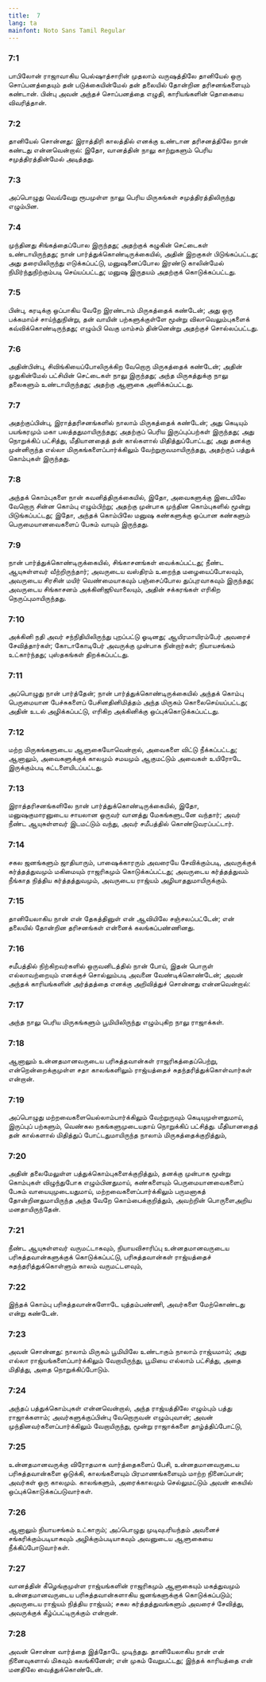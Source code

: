 ```yaml
---
title:  7
lang: ta
mainfont: Noto Sans Tamil Regular
---
```


###  7:1

பாபிலோன் ராஜாவாகிய பெல்ஷாத்சாரின் முதலாம் வருஷத்திலே தானியேல் ஒரு சொப்பனத்தையும் தன் படுக்கையின்மேல் தன் தலையில் தோன்றின தரிசனங்களையும் கண்டான். பின்பு அவன் அந்தச் சொப்பனத்தை எழுதி, காரியங்களின் தொகையை விவரித்தான்.

###  7:2

தானியேல் சொன்னது: இராத்திரி காலத்தில் எனக்கு உண்டான தரிசனத்திலே நான் கண்டது என்னவென்றால்: இதோ, வானத்தின் நாலு காற்றுகளும் பெரிய சமுத்திரத்தின்மேல் அடித்தது.

###  7:3

அப்பொழுது வெவ்வேறு ரூபமுள்ள நாலு பெரிய மிருகங்கள் சமுத்திரத்திலிருந்து எழும்பின.

###  7:4

முந்தினது சிங்கத்தைப்போல இருந்தது; அதற்குக் கழுகின் செட்டைகள் உண்டாயிருந்தது; நான் பார்த்துக்கொண்டிருக்கையில், அதின் இறகுகள் பிடுங்கப்பட்டது; அது தரையிலிருந்து எடுக்கப்பட்டு, மனுஷனைப்போல இரண்டு காலின்மேல் நிமிர்ந்துநிற்கும்படி செய்யப்பட்டது; மனுஷ இருதயம் அதற்குக் கொடுக்கப்பட்டது.

###  7:5

பின்பு, கரடிக்கு ஒப்பாகிய வேறே இரண்டாம் மிருகத்தைக் கண்டேன்; அது ஒரு பக்கமாய்ச் சாய்ந்துநின்று, தன் வாயின் பற்களுக்குள்ளே மூன்று விலாவெலும்புகளைக் கவ்விக்கொண்டிருந்தது; எழும்பி வெகு மாம்சம் தின்னென்று அதற்குச் சொல்லப்பட்டது.

###  7:6

அதின்பின்பு, சிவிங்கியைப்போலிருக்கிற வேறொரு மிருகத்தைக் கண்டேன்; அதின் முதுகின்மேல் பட்சியின் செட்டைகள் நாலு இருந்தது; அந்த மிருகத்துக்கு நாலு தலைகளும் உண்டாயிருந்தது; அதற்கு ஆளுகை அளிக்கப்பட்டது.

###  7:7

அதற்குப்பின்பு, இராத்தரிசனங்களில் நாலாம் மிருகத்தைக் கண்டேன்; அது கெடியும் பயங்கரமும் மகா பலத்ததுமாயிருந்தது; அதற்குப் பெரிய இருப்புப்பற்கள் இருந்தது; அது நொறுக்கிப் பட்சித்து, மீதியானதைத் தன் கால்களால் மிதித்துப்போட்டது; அது தனக்கு முன்னிருந்த எல்லா மிருகங்களைப்பார்க்கிலும் வேற்றுருவமாயிருந்தது, அதற்குப் பத்துக் கொம்புகள் இருந்தது.

###  7:8

அந்தக் கொம்புகளை நான் கவனித்திருக்கையில், இதோ, அவைகளுக்கு இடையிலே வேறொரு சின்ன கொம்பு எழும்பிற்று; அதற்கு முன்பாக முந்தின கொம்புகளில் மூன்று பிடுங்கப்பட்டது; இதோ, அந்தக் கொம்பிலே மனுஷ கண்களுக்கு ஒப்பான கண்களும் பெருமையானவைகளைப் பேசும் வாயும் இருந்தது.

###  7:9

நான் பார்த்துக்கொண்டிருக்கையில், சிங்காசனங்கள் வைக்கப்பட்டது; நீண்ட ஆயுசுள்ளவர் வீற்றிருந்தார்; அவருடைய வஸ்திரம் உறைந்த மழையைப்போலவும், அவருடைய சிரசின் மயிர் வெண்மையாகவும் பஞ்சைப்போல துப்புரவாகவும் இருந்தது; அவருடைய சிங்காசனம் அக்கினிஜூவாலையும், அதின் சக்கரங்கள் எரிகிற நெருப்புமாயிருந்தது.

###  7:10

அக்கினி நதி அவர் சந்நிதியிலிருந்து புறப்பட்டு ஓடினது; ஆயிரமாயிரம்பேர் அவரைச் சேவித்தார்கள்; கோடாகோடிபேர் அவருக்கு முன்பாக நின்றார்கள்; நியாயசங்கம் உட்கார்ந்தது; புஸ்தகங்கள் திறக்கப்பட்டது.

###  7:11

அப்பொழுது நான் பார்த்தேன்; நான் பார்த்துக்கொண்டிருக்கையில் அந்தக் கொம்பு பெருமையான பேச்சுகளைப் பேசினதினிமித்தம் அந்த மிருகம் கொலைசெய்யப்பட்டது; அதின் உடல் அழிக்கப்பட்டு, எரிகிற அக்கினிக்கு ஒப்புக்கொடுக்கப்பட்டது.

###  7:12

மற்ற மிருகங்களுடைய ஆளுகையோவென்றால், அவைகளை விட்டு நீக்கப்பட்டது; ஆனாலும், அவைகளுக்குக் காலமும் சமயமும் ஆகுமட்டும் அவைகள் உயிரோடே இருக்கும்படி கட்டளையிடப்பட்டது.

###  7:13

இராத்தரிசனங்களிலே நான் பார்த்துக்கொண்டிருக்கையில், இதோ, மனுஷகுமாரனுடைய சாயலான ஒருவர் வானத்து மேகங்களுடனே வந்தார்; அவர் நீண்ட ஆயுசுள்ளவர் இடமட்டும் வந்து, அவர் சமீபத்தில் கொண்டுவரப்பட்டார்.

###  7:14

சகல ஜனங்களும் ஜாதியாரும், பாஷைக்காரரும் அவரையே சேவிக்கும்படி, அவருக்குக் கர்த்தத்துவமும் மகிமையும் ராஜரிகமும் கொடுக்கப்பட்டது; அவருடைய கர்த்தத்துவம் நீங்காத நித்திய கர்த்தத்துவமும், அவருடைய ராஜ்யம் அழியாததுமாயிருக்கும்.

###  7:15

தானியேலாகிய நான் என் தேகத்தினுள் என் ஆவியிலே சஞ்சலப்பட்டேன்; என் தலையில் தோன்றின தரிசனங்கள் என்னைக் கலங்கப்பண்ணினது.

###  7:16

சமீபத்தில் நிற்கிறவர்களில் ஒருவனிடத்தில் நான் போய், இதன் பொருள் எல்லாவற்றையும் எனக்குச் சொல்லும்படி அவனை வேண்டிக்கொண்டேன்; அவன் அந்தக் காரியங்களின் அர்த்தத்தை எனக்கு அறிவித்துச் சொன்னது என்னவென்றால்:

###  7:17

அந்த நாலு பெரிய மிருகங்களும் பூமியிலிருந்து எழும்புகிற நாலு ராஜாக்கள்.

###  7:18

ஆனாலும் உன்னதமானவருடைய பரிசுத்தவான்கள் ராஜரிகத்தைப்பெற்று, என்றென்றைக்குமுள்ள சதா காலங்களிலும் ராஜ்யத்தைச் சுதந்தரித்துக்கொள்வார்கள் என்றான்.

###  7:19

அப்பொழுது மற்றவைகளையெல்லாம்பார்க்கிலும் வேற்றுருவும் கெடியுமுள்ளதுமாய், இருப்புப் பற்களும், வெண்கல நகங்களுமுடையதாய் நொறுக்கிப் பட்சித்து. மீதியானதைத் தன் கால்களால் மிதித்துப் போட்டதுமாயிருந்த நாலாம் மிருகத்தைக்குறித்தும்,

###  7:20

அதின் தலைமேலுள்ள பத்துக்கொம்புகளைக்குறித்தும், தனக்கு முன்பாக மூன்று கொம்புகள் விழுந்துபோக எழும்பினதுமாய், கண்களையும் பெருமையானவைகளைப் பேசும் வாயையுமுடையதுமாய், மற்றவைகளைப்பார்க்கிலும் பருமனாகத் தோன்றினதுமாயிருந்த அந்த வேறே கொம்பைக்குறித்தும், அவற்றின் பொருளைஅறிய மனதாயிருந்தேன்.

###  7:21

நீண்ட ஆயுசுள்ளவர் வருமட்டாகவும், நியாயவிசாரிப்பு உன்னதமானவருடைய பரிசுத்தவான்களுக்குக் கொடுக்கப்பட்டு, பரிசுத்தவான்கள் ராஜ்யத்தைச் சுதந்தரித்துக்கொள்ளும் காலம் வருமட்டளவும்,

###  7:22

இந்தக் கொம்பு பரிசுத்தவான்களோடே யுத்தம்பண்ணி, அவர்களை மேற்கொண்டது என்று கண்டேன்.

###  7:23

அவன் சொன்னது: நாலாம் மிருகம் பூமியிலே உண்டாகும் நாலாம் ராஜ்யமாம்; அது எல்லா ராஜ்யங்களைப்பார்க்கிலும் வேறாயிருந்து, பூமியை எல்லாம் பட்சித்து, அதை மிதித்து, அதை நொறுக்கிப்போடும்.

###  7:24

அந்தப் பத்துக்கொம்புகள் என்னவென்றால், அந்த ராஜ்யத்திலே எழும்பும் பத்து ராஜாக்களாம்; அவர்களுக்குப்பின்பு வேறொருவன் எழும்புவான்; அவன் முந்தினவர்களைப்பார்க்கிலும் வேறாயிருந்து, மூன்று ராஜாக்களை தாழ்த்திப்போட்டு,

###  7:25

உன்னதமானவருக்கு விரோதமாக வார்த்தைகளைப் பேசி, உன்னதமானவருடைய பரிசுத்தவான்களை ஒடுக்கி, காலங்களையும் பிரமாணங்களையும் மாற்ற நினைப்பான்; அவர்கள் ஒரு காலமும். காலங்களும், அரைக்காலமும் செல்லுமட்டும் அவன் கையில் ஒப்புக்கொடுக்கப்படுவார்கள்.

###  7:26

ஆனாலும் நியாயசங்கம் உட்காரும்; அப்பொழுது முடிவுபரியந்தம் அவனைச் சங்கரிக்கும்படியாகவும் அழிக்கும்படியாகவும் அவனுடைய ஆளுகையை நீக்கிப்போடுவார்கள்.

###  7:27

வானத்தின் கீழெங்குமுள்ள ராஜ்யங்களின் ராஜரிகமும் ஆளுகையும் மகத்துவமும் உன்னதமானவருடைய பரிசுத்தவான்களாகிய ஜனங்களுக்குக் கொடுக்கப்படும்; அவருடைய ராஜ்யம் நித்திய ராஜ்யம்; சகல கர்த்தத்துவங்களும் அவரைச் சேவித்து, அவருக்குக் கீழ்ப்பட்டிருக்கும் என்றான்.

###  7:28

அவன் சொன்ன வார்த்தை இத்தோடே முடிந்தது. தானியேலாகிய நான் என் நினைவுகளால் மிகவும் கலங்கினேன்; என் முகம் வேறுபட்டது; இந்தக் காரியத்தை என் மனதிலே வைத்துக்கொண்டேன்.

